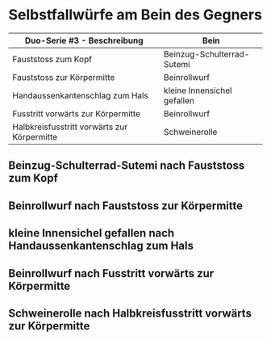 # Selbstfallwürfe am Bein des Gegners
| Duo-Serie #3 - Beschreibung                 | Bein                        |
|---------------------------------------------|-----------------------------|
| Fauststoss zum Kopf                         | Beinzug-Schulterrad-Sutemi  |
| Fauststoss zur Körpermitte                  | Beinrollwurf                |
| Handaussenkantenschlag zum Hals             | kleine Innensichel gefallen |
| Fusstritt vorwärts zur Körpermitte          | Beinrollwurf                |
| Halbkreisfusstritt vorwärts zur Körpermitte | Schweinerolle               |

## Beinzug-Schulterrad-Sutemi nach Fauststoss zum Kopf



## Beinrollwurf nach Fauststoss zur Körpermitte
## kleine Innensichel gefallen nach Handaussenkantenschlag zum Hals
## Beinrollwurf nach Fusstritt vorwärts zur Körpermitte
## Schweinerolle nach Halbkreisfusstritt vorwärts zur Körpermitte


